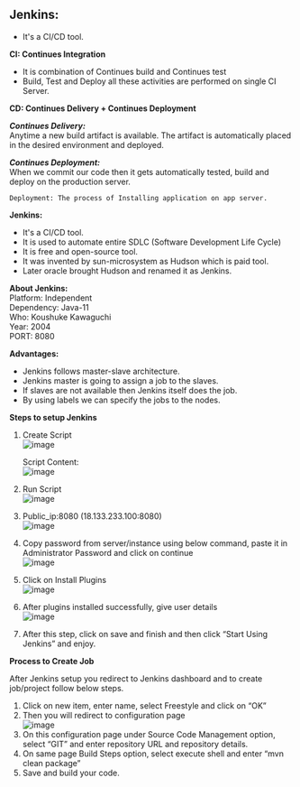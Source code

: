 ## Jenkins:
- It's a CI/CD tool.

**CI: Continues Integration**

- It is combination of Continues build and Continues test
- Build, Test and Deploy all these activities are performed on single CI Server.

**CD: Continues Delivery + Continues Deployment**

***Continues Delivery:***  
Anytime a new build artifact is available. The artifact is automatically placed in the desired environment and deployed.

***Continues Deployment:***  
When we commit our code then it gets automatically tested, build and deploy on the production server.

`Deployment: The process of Installing application on app server.`

**Jenkins:**

- It's a CI/CD tool.
- It is used to automate entire SDLC (Software Development Life Cycle)
- It is free and open-source tool.
- It was invented by sun-microsystem as Hudson which is paid tool.
- Later oracle brought Hudson and renamed it as Jenkins.

**About Jenkins:**  
Platform: Independent  
Dependency: Java-11  
Who: Koushuke Kawaguchi  
Year: 2004  
PORT: 8080  

**Advantages:**

- Jenkins follows master-slave architecture.
- Jenkins master is going to assign a job to the slaves.
- If slaves are not available then Jenkins itself does the job.
- By using labels we can specify the jobs to the nodes.


**Steps to setup Jenkins**

1.	Create Script  
 ![image](https://github.com/aadarshkumar03/DevOps/assets/96613300/89240838-9c6b-4d8c-956e-94abc2b71c7f)

	Script Content:  
 ![image](https://github.com/aadarshkumar03/DevOps/assets/96613300/ce5a378c-7723-4fb6-ab36-6fd449f1791b)

2.	Run Script  
![image](https://github.com/aadarshkumar03/DevOps/assets/96613300/26c3075c-d398-42ec-8c53-7d1625785f79)
 
3.	Public_ip:8080 (18.133.233.100:8080)  
![image](https://github.com/aadarshkumar03/DevOps/assets/96613300/8b11b220-3876-41ec-9f3c-8741112311f9)
 
4.	Copy password from server/instance using below command, paste it in Administrator Password and click on continue  
 ![image](https://github.com/aadarshkumar03/DevOps/assets/96613300/745c7c75-6822-425b-b048-bb0eb24308e5)

5.	Click on Install Plugins  
 ![image](https://github.com/aadarshkumar03/DevOps/assets/96613300/3b52dfdd-b3e8-4d5c-bbd0-4db911008539)

6.	After plugins installed successfully, give user details  
 ![image](https://github.com/aadarshkumar03/DevOps/assets/96613300/84a4ccac-eb07-4cb2-890d-c50e5742b6ec)

7.	After this step, click on save and finish and then click “Start Using Jenkins” and enjoy.

**Process to Create Job**

After Jenkins setup you redirect to Jenkins dashboard and to create job/project follow below steps.

1.	Click on new item, enter name, select Freestyle and click on “OK”
2.	Then you will redirect to configuration page  
 ![image](https://github.com/aadarshkumar03/DevOps/assets/96613300/60158127-f604-4306-aacd-18829ececc30)
3.	On this configuration page under Source Code Management option, select “GIT” and enter repository URL and repository details.
4.	On same page Build Steps option, select execute shell and enter “mvn clean package”
5.	Save and build your code. 
